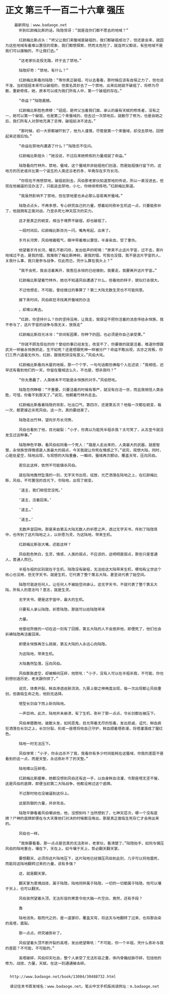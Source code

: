# 正文 第三千一百二十六章 强压
        最新网址：www.badaoge.net
          听到红颜梅比斯的话，陆隐惊讶：“就是连你们都不愿去的地域？”
      
          红颜梅比斯点头：“师父让我们来蜃域是破祖的，我们都破祖成功了，但还是会来，就因为这些地域有着难以置信的现象，我们都想探索，然而太危险了，就连师父都说，有些地域不是我们可以接触的，不让我们去。”
      
          “这老家伙走投无路，终于去了禁地。”
      
          陆隐好奇：“禁地，有什么？”
      
          红颜梅比斯看向陆隐：“等你真正破祖，可以去看看，那时候应该有自保之力了，但也说不准，当初妞妞本来可以破祖的，但莫名其妙去了一个禁地，出来后她就不破祖了，将修为尽散，重新修炼，她，原本可以成为我们所有人中，第一个破祖的存在。”
      
          “命运？”陆隐震撼。
      
          红颜梅比斯脸色肃穆：“妞妞，是师父当着我们面，承认的最有天赋的修炼者，没有之一，她可以第一个破祖，也是第二个来蜃域的，但去过一次禁地后，就散尽了修为，也是自她之后，我们所有人对禁地充满了忌惮，破祖前决不进去。”
      
          “那时候，初一大哥都被吓到了，他为人谨慎，尽管是第一个来蜃域，却没去禁地，回想起来还很后怕。”
      
          “命运在禁地内遭遇了什么？”陆隐忍不住问。
      
          红颜梅比斯摇头：“她没说，不过后来她修炼的力量成就了命运。”
      
          陆隐看向竹林外，禁地，蜃域，这个蜃域并非始祖他们创造，而是始祖强行留下的，这地方的历史或许比第一个诞生的人类还古老的多，毕竟存在岁月长河。
      
          “你现在不用想禁地，破祖前别去，风伯那老家伙知道禁地的传说，所以一直没进去，但现在他被逼的没办法了，只能逃去禁地，小七，你继续修炼吧。”红颜梅比斯道。
      
          “我虽然影响不了禁地，但在禁地里也未必那么容易离开蜃域。”
      
          陆隐点点头，不再多想，专心研究自己的力量，想着如何弥补生机这一点，只要能弥补了，他就拥有正面对战，乃至杀死七神天层次的实力。
      
          这才是真正的蜕变，相当于境界不破祖，却也破祖了。
      
          一段时间后，红颜梅比斯目光一闪，嘴角弯起，出来了。
      
          岁月长河旁，风伯喘着粗气，眼中带着难以置信，半身染血，受了重伤。
      
          他望着岁月长河，瞳孔不断闪烁，发出低声的呢喃：“原来不止这片宇宙，过不去，那片地域过不去，是我的错，我推倒了梅比斯神树，是我的错，可我也没错，我不是这片宇宙的人，关我什么事，我只是参与战争，仅此而已，凭什么算在我头上？”
      
          “我不会死，我会活着离开，我答应永恒的已经做到，我要走，我要离开这片宇宙…”
      
          红颜梅比斯望着竹林外，她也不知道风伯遭遇了什么，但看他的样子，貌似打击很大。
      
          不过他想走，不可能，曾经做过的事算了？第二大陆无数生灵也不可能同意。
      
          接下来时间，风伯疯狂寻找离开蜃域的办法
      
          ，却难以离去。
      
          “红颜，你坚持什么？你的坚持没用，让我走，我保证不把你活着的消息传给永恒族，我不参与了，这片宇宙的战争与我无关，放我走”
      
          红颜梅比斯目光冰冷：“世间有因果，你种下的因，也必须是你自己承受果。”
      
          “你就不顾及现在的你？曾经的事已经发生，改变不了，你要做的就是活着，难道你想跟武天一样被永恒族抓走，生不如死？还是想跟死神一样被分尸？命运不敢出现，古亦之背叛，你们三界六道毫无作为，红颜，跟我死拼没有意义。”风伯大吼。
      
          红颜梅比斯看向木屋的地板，那一个个字，一句句话都仿佛每个人在述说：“我相信，迟早还有看到他们的一天，你留在蜃域这么久，不也是，想杀我吗？”
      
          “你太愚蠢了，人类根本不可能是永恒族的对手。”风伯怒吼。
      
          陆隐忽然睁眼：“不重要，只要活着的时候有尊严，就没有白活一世，而且我相信人类会胜，可惜，你看不到那天了。”说完，他朝着竹林外走去。
      
          红颜梅比斯看着陆隐的背影，吐出口气，第四次，还是第五次？他每一次都在蜕变，每一次，都更接近杀死风伯，这一次，真的要结束了。
      
          陆隐走出竹林，望向岁月长河旁。
      
          风伯也看到了他，目光龇裂：“小子，你真以为能凭半祖杀我？太可笑了，从古至今就没发生过这种事。”
      
          陆隐神色平静，看风伯如同看一个死人：“路是人走出来的，人类最大的武器，就是智慧，永恒族觉得情感是人类最大的弱点，今天我就让你死在情感之下。”说完，观想大陆，同时，心脏处星空，陆地出现，与观想的大陆重叠，一瞬间，蜃域再次颤动，覆盖天穹，压向风伯。
      
          若仅此这样，依然不可能镇杀风伯。
      
          就在陆地轰然坠落的一刻，无字天书出现，绽放，光芒洒落在陆地之上，在红颜梅比斯，风伯，不可置信的目光下，令陆地，出现了蜕变。
      
          ‘道主，我们相信您没死。’
      
          ‘道主，活着回来。’
      
          ‘道主…’
      
          ‘道主…’
      
          无数声音回响，那是来自第五大陆无数人的祈愿之声，透过无字天书，传到了陆隐耳中，也传到了这片陆地之上，以祈愿为灵，为这陆地，带来生机。
      
          红颜梅比斯张大嘴，还能这样？
      
          风伯脸色煞白，生灵，情感，人类的弱点，不应该的，这明明是弱点，那些只是普通人，普通人而已。
      
          半祖与祖的区别就在于生机，陆隐没有破祖，无法给这大陆带来生机，哪怕有尘世这个核心也没用，但无字天书，就是生机，它代表了整个第五大陆，甚至说代表了始空间。
      
          陆隐可驱逐任何人，让任何人不被始空间承认，这无字天书，不就代表了整个第五大陆，所有人的意志吗？意志，就是生灵。
      
          无字天书，便是这宇宙中，最大的生机。
      
          只要有人承认陆隐，祈愿陆隐，那就可以给陆隐带来
      
          力量。
      
          他曾经所做的一切在这一刻有了回报，第五大陆的人不会放弃他，即便死了，他们也会祈祷陆隐再活着回来。
      
          即便永恒族再怎么挑拨，第五大陆的人永远心向陆隐。
      
          为这陆地，带来生机。
      
          大陆轰然坠落，压向风伯。
      
          风伯膨胀虚空，却被瞬间压碎，他怒吼：“小子，没有人可以在半祖杀我，不可能，你也别想创造历史，老夫跟你拼了。”
      
          说完，体表开裂，鲜血渗透皮肤流淌，九霄上御之神再度出现，每一次出现都让风伯重创，但面临生命之危，他别无选择。
      
          塔型长剑自下而上斩向陆地。
      
          一声巨响，此次，陆地并未崩溃，有了生机，弥补了那一点点，令长剑都在被压下。
      
          风伯单膝跪地，披散头发，如同恶鬼，目光带着无尽的怨毒，发出悲戚，诅咒，鲜血疯狂洒落在长剑之上，长剑分裂，形成一座塔将他自己守护，鲜血顺着塔弥漫，将塔灌溉成了猩红色。
      
          陆地一时无法压下。
      
          风伯惨笑：“小子，你永远杀不了我，我看你有多少时间能耗在这蜃域，你我的差距不是看到的这一点，而是天堑，永远弥补不了的天堑。”
      
          陆地难以压碎塔。
      
          红颜梅比斯握拳，她都没想到风伯还有这一手，以自身鲜血浇灌，令那座塔无坚不摧，这是风伯的底牌，即便当初第二大陆战争，他都没用过这个底牌。
      
          不过那时他也没被逼到这份上。
      
          这是防御的力量，并非攻击。
      
          陆隐平静看着风伯嘲讽他，他，没想到吗？当然想到了，七神天层次，哪一个没有底牌？尸神的底牌即便在与大天尊他们对决的时候都没用出，那是真正面临生死存亡才会用出来的。
      
          风伯也一样。
      
          “我倒要看看，那一点点是否真的无法弥补，老家伙，看清楚了。”陆隐抬手，如同与镇压风伯的陆地重合，壤在下，天在上，如今壤于天上，势必翻天翻天掌。
      
          要想翻天，必须将这片陆地压下，这片陆地已经镇压风伯到此刻，几乎可以将他震死，而能将这陆地翻转过来的力量，该有多强？
      
          这，就是翻天掌。
      
          翻天掌为意境战技，属于陆隐，陆地同样属于陆隐，一切的一切都属于陆隐，他可以壤于天上，也可以翻天。
      
          风伯骇然望着头顶，无法形容的寒意令他大脑一片空白，竟然，还有手段？
      
          轰
      
          陆地消失，取而代之的，是一道掌印，覆盖天穹，将这天与地翻转了过来，也将那血染的高塔，震裂。
      
          那一点点，终究被弥补了。
      
          风伯望着头顶不断开裂的高塔，发出绝望嘶吼：“不可能，你一个半祖，凭什么弥补与我的差距？不可能，不可能的。”
      
          高塔破碎，风伯仰天吐血，整个人承受了无法形容之重，体内骨骼经脉尽碎，包括他的修为，战技，力量，天赋，在这一刻通通被击碎。
      
      
      http://www.badaoge.net/book/13084/30488732.html
      
      请记住本书首发域名：www.badaoge.net。笔尖中文手机版阅读网址：m.badaoge.net